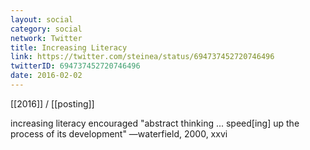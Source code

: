 ```yaml
---
layout: social
category: social
network: Twitter
title: Increasing Literacy
link: https://twitter.com/steinea/status/694737452720746496
twitterID: 694737452720746496
date: 2016-02-02
---
```


[[2016]] / [[posting]]

increasing literacy encouraged "abstract thinking ... speed[ing] up the process of its development" —waterfield, 2000, xxvi
